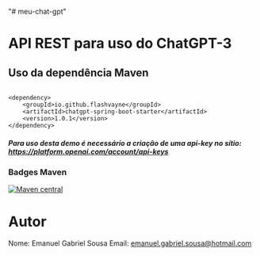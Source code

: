 "# meu-chat-gpt" 


# API REST para uso do ChatGPT-3


## Uso da dependência Maven

```pom

<dependency>
    <groupId>io.github.flashvayne</groupId>
    <artifactId>chatgpt-spring-boot-starter</artifactId>
    <version>1.0.1</version>
</dependency>
```

##### Para uso desta demo é necessário a criação de uma api-key no sítio: https://platform.openai.com/account/api-keys


### Badges Maven
[![Maven central](https://maven-badges.herokuapp.com/maven-central/io.github.flashvayne/chatgpt-spring-boot-starter/badge.svg)](https://maven-badges.herokuapp.com/maven-central/io.github.flashvayne/chatgpt-spring-boot-starter)



# Autor
Nome: Emanuel Gabriel Sousa
Email: emanuel.gabriel.sousa@hotmail.com


